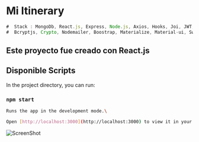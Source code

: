   # Mi Itinerary

```javascript
#  Stack : MongoDb, React.js, Express, Node.js, Axios, Hooks, Joi, JWT, Login Facebook y Google,
#  Bcryptjs, Crypto, Nodemailer, Boostrap, Materialize, Material-ui, Sweetalert2, Pexels
```

## Este proyecto fue creado con React.js 

## Disponible Scripts

In the project directory, you can run:

### `npm start`

```bash 
Runs the app in the development mode.\
```
```bash 
Open [http://localhost:3000](http://localhost:3000) to view it in your browser.
```


![ScreenShot](https://firebasestorage.googleapis.com/v0/b/itinerary-app-react.appspot.com/o/itinerary.jpg?alt=media&token=d2ddc04b-1bcc-425d-9f73-328aa78cb14e)





